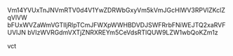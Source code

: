 Vm14YVUxTnJNVmRTV0d4V1YwZDRWbGxyVm5kVmJGcHlWV3RPVlZKclZqVlVW
bFUxWVZaWmVGTlljRlpTCmJFWXpWWHBDVDJSWFRrbFNiWEJTQ2xaRVFUVlJN
bVIzWVRGdmVXTjZNRXREYm5CeVdsRTlQUW9LZW1wbQoKZm1z

vct